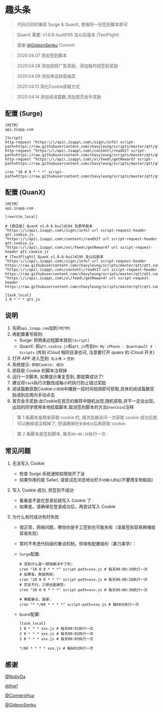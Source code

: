 # 趣头条

> 代码已同时兼容 Surge & QuanX, 使用同一份签到脚本即可

> QuanX 需要: v1.0.6-build195 及以后版本 (TestFlight)

> 感谢 [@GideonSenku](https://github.com/GideonSenku) Commit

> 2020.04.07 添加签到脚本

> 2020.04.08 添加视频广告奖励、添加每时段签到奖励

> 2020.04.09 添加幸运转盘抽奖

> 2020.04.13 简化Cookie获取方式

> 2020.04.14 添加阅读篇数,添加首页金币奖励

## 配置 (Surge)

```properties
[MITM]
api.1sapp.com

[Script]
http-request ^https:\/\/api\.1sapp\.com\/sign\/info? script-path=https://raw.githubusercontent.com/chavyleung/scripts/master/qtt/qtt.cookie.js
http-request ^https:\/\/api\.1sapp\.com\/content\/readV2? script-path=https://raw.githubusercontent.com/chavyleung/scripts/master/qtt/qtt.cookie.js
http-request ^https:\/\/api\.1sapp\.com\/x\/feed\/getReward? script-path=https://raw.githubusercontent.com/chavyleung/scripts/master/qtt/qtt.cookie.js

cron "10 0 0 * * *" script-path=https://raw.githubusercontent.com/chavyleung/scripts/master/qtt/qtt.js
```

## 配置 (QuanX)

```properties
[MITM]
api.1sapp.com

[rewrite_local]

# [商店版] QuanX v1.0.6-build194 及更早版本
^https:\/\/api\.1sapp\.com\/sign\/info? url script-request-header qtt.cookie.js
^https:\/\/api\.1sapp\.com\/content\/readV2? url script-request-header qtt.cookie.js
^https:\/\/api\.1sapp\.com\/xx\/feed\/getReward? url script-request-header qtt.cookie.js
# [TestFlight] QuanX v1.0.6-build195 及以后版本
^https:\/\/api\.1sapp\.com\/sign\/info? url script-request-header https://raw.githubusercontent.com/chavyleung/scripts/master/qtt/qtt.cookie.js
^https:\/\/api\.1sapp\.com\/content\/readV2? url script-request-header https://raw.githubusercontent.com/chavyleung/scripts/master/qtt/qtt.cookie.js
^https:\/\/api\.1sapp\.com\/x\/feed\/getReward? url script-request-header https://raw.githubusercontent.com/chavyleung/scripts/master/qtt/qtt.cookie.js

[task_local]
1 0 * * * qtt.js
```

## 说明

1. 先把`api.1sapp.com`加到`[MITM]`
2. 再配置重写规则:
   - Surge: 把两条远程脚本放到`[Script]`
   - QuanX: 把`qtt.cookie.js`和`qtt.js`传到`On My iPhone - Quantumult X - Scripts` (传到 iCloud 相同目录也可, 注意要打开 quanx 的 iCloud 开关)
3. 打开 APP 进入签到:  `右上角` > `签到`
4. 系统提示: `获取Cookie: 成功`
5. 把获取 Cookie 的脚本注释掉
6. 运行一次脚本, 如果提示重复签到, 那就算成功了!
7. 建议将`task`执行次数改成每小时执行防止错过奖励
8. 阅读篇数获取Cookie:`小视频`中播放一段时间视频即可获取,具体的阅读篇数奖励请到应用内手动点击
9. 首页金币奖励:此Cookie在首页的推荐中随机出现,随机获取,并不一定会出现。出现的同学使用本地挂载脚本,取消签到脚本的方法(`navCoin`)注释
> 第 1 条脚本是用来获取 cookie 的, 用浏览器访问一次获取 cookie 成功后就可以删掉或注释掉了, 但请确保在`登录成功`后再获取 cookie.

> 第 2 条脚本是签到脚本, 每天`00:00:10`执行一次.

## 常见问题

1. 无法写入 Cookie

   - 检查 Surge 系统通知权限放开了没
   - 如果你用的是 Safari, 请尝试在浏览地址栏`手动输入网址`(不要用复制粘贴)

2. 写入 Cookie 成功, 但签到不成功

   - 看看是不是在登录前就写入 Cookie 了
   - 如果是，请确保在登录成功后，再尝试写入 Cookie

3. 为什么有时成功有时失败

   - 很正常，网络问题，哪怕你是手工签到也可能失败（凌晨签到容易拥堵就容易失败）
   - 暂时不考虑代码级的重试机制，但咱有配置级的（暴力美学）：

   - `Surge`配置:

     ```properties
     # 没有什么是一顿饭解决不了的:
     cron "10 0 0 * * *" script-path=xxx.js # 每天00:00:10执行一次
     # 如果有，那就两顿:
     cron "20 0 0 * * *" script-path=xxx.js # 每天00:00:20执行一次
     # 实在不行，三顿也能接受:
     cron "30 0 0 * * *" script-path=xxx.js # 每天00:00:30执行一次

     # 再粗暴点，直接:
     cron "* */60 * * * *" script-path=xxx.js # 每60分执行一次
     ```

   - `QuanX`配置:

     ```properties
     [task_local]
     1 0 * * * xxx.js # 每天00:01执行一次
     2 0 * * * xxx.js # 每天00:02执行一次
     3 0 * * * xxx.js # 每天00:03执行一次

     */60 * * * * xxx.js # 每60分执行一次
     ```

## 感谢

[@NobyDa](https://github.com/NobyDa)

[@lhie1](https://github.com/lhie1)

[@ConnersHua](https://github.com/ConnersHua)

[@GideonSenku](https://github.com/GideonSenku)
